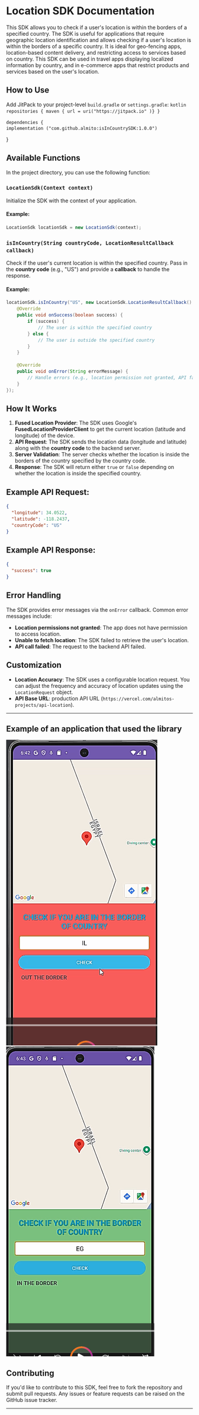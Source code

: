 # Location SDK Documentation

This SDK allows you to check if a user's location is within the borders of a specified country.
The SDK is useful for applications that require geographic location identification and allows checking if a user's location is within the borders of a specific country. It is ideal for geo-fencing apps, location-based content delivery, and restricting access to services based on country. This SDK can be used in travel apps displaying localized information by country, and in e-commerce apps that restrict products and services based on the user's location.

## How to Use

Add JitPack to your project-level `build.gradle` or `settings.gradle`:
    ```kotlin
    repositories {
        maven { url = uri("https://jitpack.io" )}
    }
    ```

    dependencies {
    implementation ("com.github.almito:isInCountrySDK:1.0.0")
}
## Available Functions

In the project directory, you can use the following function:

### `LocationSdk(Context context)`

Initialize the SDK with the context of your application.

#### Example:

```java
LocationSdk locationSdk = new LocationSdk(context);
```

### `isInCountry(String countryCode, LocationResultCallback callback)`

Check if the user's current location is within the specified country. Pass in the **country code** (e.g., "US") and provide a **callback** to handle the response.

#### Example:

```java
locationSdk.isInCountry("US", new LocationSdk.LocationResultCallback() {
    @Override
    public void onSuccess(boolean success) {
        if (success) {
            // The user is within the specified country
        } else {
            // The user is outside the specified country
        }
    }

    @Override
    public void onError(String errorMessage) {
        // Handle errors (e.g., location permission not granted, API failure, etc.)
    }
});
```





## How It Works

1. **Fused Location Provider**: The SDK uses Google's **FusedLocationProviderClient** to get the current location (latitude and longitude) of the device.
2. **API Request**: The SDK sends the location data (longitude and latitude) along with the **country code** to the backend server.
3. **Server Validation**: The server checks whether the location is inside the borders of the country specified by the country code.
4. **Response**: The SDK will return either `true` or `false` depending on whether the location is inside the specified country.

## Example API Request:

```json
{
  "longitude": 34.0522,
  "latitude": -118.2437,
  "countryCode": "US"
}
```

## Example API Response:

```json
{
  "success": true
}
```

## Error Handling

The SDK provides error messages via the `onError` callback. Common error messages include:

- **Location permissions not granted**: The app does not have permission to access location.
- **Unable to fetch location**: The SDK failed to retrieve the user's location.
- **API call failed**: The request to the backend API failed.

## Customization

- **Location Accuracy**: The SDK uses a configurable location request. You can adjust the frequency and accuracy of location updates using the `LocationRequest` object.
- **API Base URL**: production API URL (`https://vercel.com/almitos-projects/api-location`).

---
## Example of an application that used the library
![image alt](https://github.com/almitoo/isInCountrySDK/blob/08ad1a2906af5b0f4e9e258167e80570e292aac8/Screenshot%202025-02-03%20154726.png)  
![image alt](https://github.com/almitoo/isInCountrySDK/blob/bdb4813d557fd70dbccedfc275d05aaa6e00a0a6/Screenshot%202025-02-03%20154940.png)


## Contributing

If you'd like to contribute to this SDK, feel free to fork the repository and submit pull requests. Any issues or feature requests can be raised on the GitHub issue tracker.

---
